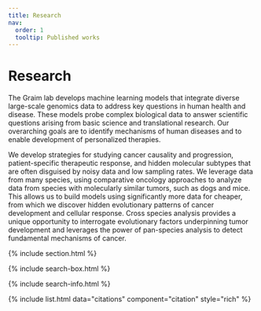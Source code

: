 ```yaml
---
title: Research
nav:
  order: 1
  tooltip: Published works
---
```


# <i class="fas fa-microscope"></i>Research

The Graim lab develops machine learning models that integrate diverse large-scale genomics data to address key questions in human health and disease. 
These models probe complex biological data to answer scientific questions arising from basic science and translational research. 
Our overarching goals are to identify mechanisms of human diseases and to enable development of personalized therapies.

We develop strategies for studying cancer causality and progression, patient-specific therapeutic response, and hidden molecular subtypes that are often disguised by noisy data and low sampling rates. 
We leverage data from many species, using comparative oncology approaches to analyze data from species with molecularly similar tumors, such as dogs and mice.
This allows us to build models using significantly more data for cheaper, from which we discover hidden evolutionary patterns of cancer development and cellular response.
Cross species analysis provides a unique opportunity to interrogate evolutionary factors underpinning tumor development and leverages the power of pan-species analysis to detect fundamental mechanisms of cancer.


{% include section.html %}

{% include search-box.html %}

{% include search-info.html %}

{% include list.html data="citations" component="citation" style="rich" %}
